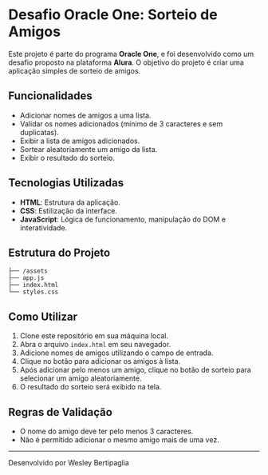 # Desafio Oracle One: Sorteio de Amigos

Este projeto é parte do programa **Oracle One**, e foi desenvolvido como um desafio proposto na plataforma **Alura**. O objetivo do projeto é criar uma aplicação simples de sorteio de amigos.

## Funcionalidades

- Adicionar nomes de amigos a uma lista.
- Validar os nomes adicionados (mínimo de 3 caracteres e sem duplicatas).
- Exibir a lista de amigos adicionados.
- Sortear aleatoriamente um amigo da lista.
- Exibir o resultado do sorteio.

## Tecnologias Utilizadas

- **HTML**: Estrutura da aplicação.
- **CSS**: Estilização da interface.
- **JavaScript**: Lógica de funcionamento, manipulação do DOM e interatividade.

## Estrutura do Projeto

```
├── /assets
├── app.js
├── index.html
└── styles.css
```

## Como Utilizar

1. Clone este repositório em sua máquina local.
2. Abra o arquivo `index.html` em seu navegador.
3. Adicione nomes de amigos utilizando o campo de entrada.
4. Clique no botão para adicionar os amigos à lista.
5. Após adicionar pelo menos um amigo, clique no botão de sorteio para selecionar um amigo aleatoriamente.
6. O resultado do sorteio será exibido na tela.

## Regras de Validação

- O nome do amigo deve ter pelo menos 3 caracteres.
- Não é permitido adicionar o mesmo amigo mais de uma vez.

---

Desenvolvido por Wesley Bertipaglia
